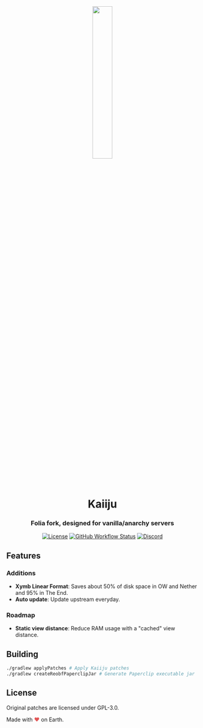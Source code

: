 
<div align="center">
  <img src="https://github.com/kugge/Kaiiju/blob/ver/1.19.3/logo.png?" width="32%" height="32%"/>
  <h1>Kaiiju</h1>
  <h3>Folia fork, designed for vanilla/anarchy servers</h3>

  [![License](https://img.shields.io/github/license/kugge/Kaiiju?style=for-the-badge&logo=github)](LICENSE)
  [![GitHub Workflow Status](https://img.shields.io/github/actions/workflow/status/kugge/Kaiiju/build.yml?style=for-the-badge)](https://github.com/kugge/Kaiiju/actions)
  [![Discord](https://img.shields.io/discord/1059774886672859136?color=5865F2&label=discord&style=for-the-badge)](https://discord.gg/qagZRAepb7)

</div>

## Features

### Additions
- **Xymb Linear Format**: Saves about 50% of disk space in OW and Nether and 95% in The End.
- **Auto update**: Update upstream everyday.

### Roadmap
- **Static view distance**: Reduce RAM usage with a "cached" view distance.

## Building

```bash
./gradlew applyPatches # Apply Kaiiju patches
./gradlew createReobfPaperclipJar # Generate Paperclip executable jar
```

## License
Original patches are licensed under GPL-3.0.

Made with <span style="color: #e25555;">&#9829;</span> on Earth.
